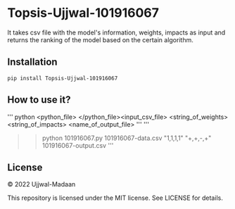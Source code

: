 # Topsis-Ujjwal-101916067
It takes csv file with the model's information, weights, impacts as input and returns the ranking of the model based on the certain algorithm.

## Installation
```pip install Topsis-Ujjwal-101916067```

## How to use it?
'''
python <python_file> </python_file><input_csv_file> <string_of_weights> <string_of_impacts> <name_of_output_file>
'''
'''
>> python 101916067.py 101916067-data.csv "1,1,1,1" "+,+,-,+" 101916067-output.csv
'''


## License

© 2022 Ujjwal-Madaan

This repository is licensed under the MIT license. See LICENSE for details.